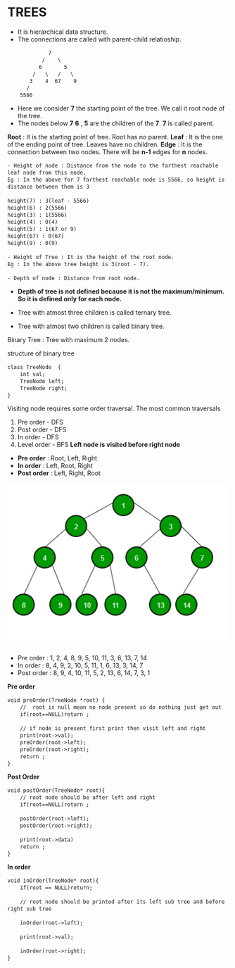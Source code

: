 # TREES
* It is hierarchical data structure.
* The connections are called with parent-child relatioship.
```
             7
           /    \
          6       5
        /   \   /   \
       3    4  67    9
      /
    5566
```

* Here we consider **7** the starting point of the tree. We call it root node of the tree.
* The nodes below **7** **6** , **5** are the children of the **7**. **7** is called parent.


**Root** : It is the starting point of tree. Root has no parent.
**Leaf** : It is the one of the ending point of tree. Leaves have no children.
**Edge** : It is the connection between two nodes. There will be **n-1** edges for **n** nodes.

```
- Height of node : Distance from the node to the farthest reachable leaf node from this node.
Eg : In the above for 7 farthest reachable node is 5566, so height is distance between them is 3

height(7) : 3(leaf - 5566)
height(6) : 2(5566)
height(3) : 1(5566)
height(4) : 0(4)
height(5) : 1(67 or 9)
height(67) : 0(67)
height(9) : 0(9)

- Height of Tree : It is the height of the root node.
Eg : In the above tree height is 3(root - 7).

- Depth of node : Distance from root node.
```

* **Depth of tree is not defined because it is not the maximum/minimum. So it is defined only for each node.**

* Tree with atmost three children is called ternary tree.
* Tree with atmost two children is called binary tree.


Binary Tree : 
Tree with maximum 2 nodes.

structure of binary tree
```
class TreeNode  {
    int val;
    TreeNode left;
    TreeNode right;
}

```

Visiting node requires some order traversal.
The most common traversals
1. Pre order - DFS 
2. Post order - DFS
3. In order - DFS
4. Level order - BFS
**Left node is visited before right node**

* **Pre order** : Root, Left, Right
* **In order** : Left, Root, Right
* **Post order** : Left, Right, Root

![Tree](/trees/static/tree-img-1.png)

* Pre order : 1, 2, 4, 8, 9, 5, 10, 11, 3, 6, 13, 7, 14
* In order : 8, 4, 9, 2, 10, 5, 11, 1, 6, 13, 3, 14, 7
* Post order : 8, 9, 4, 10, 11, 5, 2, 13, 6, 14, 7, 3, 1

**Pre order**
```
void preOrder(TreeNode *root) {
    //  root is null mean no node present so do nothing just get out 
    if(root==NULL)return ;
    
    // if node is present first print then visit left and right
    print(root->val);
    preOrder(root->left);
    preOrder(root->right);
    return ;
}

```

**Post Order**
```
void postOrder(TreeNode* root){
    // root node should be after left and right
    if(root==NULL)return ;

    postOrder(root->left);
    postOrder(root->right);

    print(root->data)
    return ;
}
```

**In order**
```
void inOrder(TreeNode* root){
    if(root == NULL)return;

    // root node should be printed after its left sub tree and before right sub tree

    inOrder(root->left);

    print(root->val);

    inOrder(root->right);
}
```


